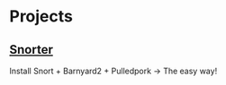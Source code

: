 # Projects

## [Snorter](https://joanbono.github.io/Snorter) 

Install Snort + Barnyard2 + Pulledpork → The easy way!
